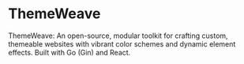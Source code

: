 # ThemeWeave
ThemeWeave: An open-source, modular toolkit for crafting custom, themeable websites with vibrant color schemes and dynamic element effects. Built with Go (Gin) and React.
